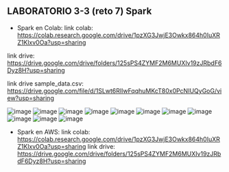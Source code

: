 ## LABORATORIO 3-3 (reto 7) Spark

 - Spark en Colab:
 link colab: https://colab.research.google.com/drive/1pzXG3JwjE3Owkx864h0IuXRZ1Klxv0Oa?usp=sharing

 link drive: https://drive.google.com/drive/folders/125sPS4ZYMF2M6MUXIv19zJRbdF6Dyz8H?usp=sharing
 
 link drive sample_data.csv: https://drive.google.com/file/d/1SLwt6RIlwFqqhuMKcT80x0PcNIUQyGoG/view?usp=sharing

![image](https://github.com/sebastianvelezg/laboratorios-st0263-svg/assets/68916783/92d06a45-d196-46c1-a2d9-c7f6373406ee)
![image](https://github.com/sebastianvelezg/laboratorios-st0263-svg/assets/68916783/875fd6b6-8217-455f-8a1f-94027238d241)
![image](https://github.com/sebastianvelezg/laboratorios-st0263-svg/assets/68916783/3a213f8f-55a1-49df-abbd-0fbd331ba723)
![image](https://github.com/sebastianvelezg/laboratorios-st0263-svg/assets/68916783/929f5f3e-f6ad-46bc-a9e4-a20b9d65307b)
![image](https://github.com/sebastianvelezg/laboratorios-st0263-svg/assets/68916783/e5a55118-0402-44b8-b648-a39e6060423d)
![image](https://github.com/sebastianvelezg/laboratorios-st0263-svg/assets/68916783/cc63dbbc-6571-4496-ae95-8aad48e7ac25)
![image](https://github.com/sebastianvelezg/laboratorios-st0263-svg/assets/68916783/93295b7a-e76f-408e-891a-7f4811eaeae4)
![image](https://github.com/sebastianvelezg/laboratorios-st0263-svg/assets/68916783/0b837e70-6ad0-4866-969b-a19b22f526ad)
![image](https://github.com/sebastianvelezg/laboratorios-st0263-svg/assets/68916783/61fe997c-dc58-495c-b882-4173c950d52b)
![image](https://github.com/sebastianvelezg/laboratorios-st0263-svg/assets/68916783/d0304532-6094-465b-8518-e5409d274f71)
![image](https://github.com/sebastianvelezg/laboratorios-st0263-svg/assets/68916783/d98b86df-9ed8-4e08-a2fc-2dc0904721bb)


 - Spark en AWS:
 link colab: https://colab.research.google.com/drive/1pzXG3JwjE3Owkx864h0IuXRZ1Klxv0Oa?usp=sharing
 link drive: https://drive.google.com/drive/folders/125sPS4ZYMF2M6MUXIv19zJRbdF6Dyz8H?usp=sharing
